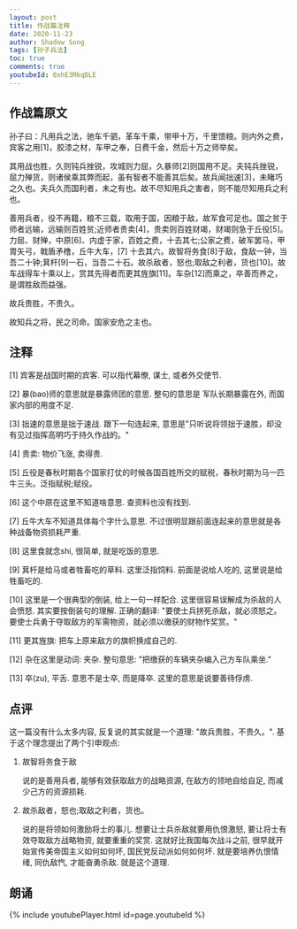 ```yaml
---
layout: post
title: 作战篇注释
date: 2020-11-23
author: Shadow Song
tags: [孙子兵法]
toc: true
comments: true
youtubeId: 0xhE3MkqDLE
---
```


## 作战篇原文

孙子曰：凡用兵之法，驰车千驷，革车千乘，带甲十万，千里馈粮。则内外之费，宾客之用[1]，胶漆之材，车甲之奉，日费千金，然后十万之师举矣。

其用战也胜，久则钝兵挫锐，攻城则力屈，久暴师[2]则国用不足。夫钝兵挫锐，屈力殚货，则诸侯乘其弊而起，虽有智者不能善其后矣。故兵闻拙速[3]，未睹巧之久也。夫兵久而国利者，未之有也。故不尽知用兵之害者，则不能尽知用兵之利也。

善用兵者，役不再籍，粮不三载，取用于国，因粮于敌，故军食可足也。国之贫于师者远输，远输则百姓贫;近师者贵卖[4]，贵卖则百姓财竭，财竭则急于丘役[5]。力屈、财殚，中原[6]、内虚于家，百姓之费，十去其七;公家之费，破军罢马，甲胄矢弓，戟盾矛橹，丘牛大车，[7] 十去其六。故智将务食[8]于敌，食敌一钟，当吾二十钟;萁杆[9]一石，当吾二十石。故杀敌者，怒也;取敌之利者，货也[10]。故车战得车十乘以上，赏其先得者而更其旌旗[11]。车杂[12]而乘之，卒善而养之，是谓胜敌而益强。

故兵贵胜，不贵久。

故知兵之将，民之司命。国家安危之主也。

## 注释
[1] 宾客是战国时期的宾客. 可以指代幕僚, 谋士, 或者外交使节. 

[2] 暴(bao)师的意思就是暴露师团的意思.  整句的意思是 军队长期暴露在外, 而国家内部的用度不足. 

[3] 拙速的意思是拙于速战. 跟下一句连起来, 意思是"只听说将领拙于速胜，却没有见过指挥高明巧于持久作战的。"

[4] 贵卖: 物价飞涨, 卖得贵. 

[5] 丘役是春秋时期各个国家打仗的时候各国百姓所交的赋税，春秋时期为马一匹 牛三头。泛指赋税;赋役。

[6] 这个中原在这里不知道啥意思. 查资料也没有找到. 

[7] 丘牛大车不知道具体每个字什么意思. 不过很明显跟前面连起来的意思就是各种战备物资损耗严重. 

[8] 这里食就念shi, 很简单, 就是吃饭的意思. 

[9] 萁杆是给马或者牲畜吃的草料. 这里泛指饲料. 前面是说给人吃的, 这里说是给牲畜吃的. 

[10] 这里是一个很典型的倒装, 给上一句一样配合. 这里很容易误解成为杀敌的人会愤怒. 其实要按倒装句的理解. 
正确的翻译: "要使士兵拼死杀敌，就必须怒之。要使士兵勇于夺取敌方的军需物资，就必须以缴获的财物作奖赏。"

[11] 更其旌旗: 把车上原来敌方的旗帜换成自己的. 

[12] 杂在这里是动词: 夹杂.  整句意思: "把缴获的车辆夹杂编入己方车队乘坐." 

[13] 卒(zu), 平舌. 意思不是士卒, 而是降卒. 这里的意思是说要善待俘虏. 

## 点评

这一篇没有什么太多内容, 反复说的其实就是一个道理: "故兵贵胜，不贵久。".   基于这个理念提出了两个引申观点: 

1. 故智将务食于敌

	说的是善用兵者, 能够有效获取敌方的战略资源, 在敌方的领地自给自足, 而减少己方的资源损耗.  
2. 故杀敌者，怒也;取敌之利者，货也。

	说的是将领如何激励将士的事儿. 想要让士兵杀敌就要用仇恨激怒, 要让将士有效夺取敌方战略物资, 就要重重的奖赏.  这就好比我国每次战斗之前, 很早就开始宣传美帝国主义如何如何坏, 国民党反动派如何如何坏. 就是要培养仇恨情绪, 同仇敌忾, 才能奋勇杀敌. 就是这个道理. 

## 朗诵

{% include youtubePlayer.html id=page.youtubeId %}



